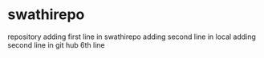 # swathirepo
repository
adding first line in swathirepo
adding second line in local
adding second line in git hub
6th line
